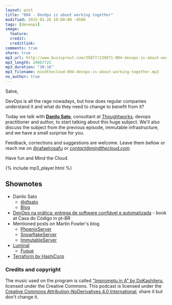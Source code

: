 ```yaml
---
layout: post
title: "004 - DevOps is about working together"
modified: 2015-01-26 10:00:00 -0500
tags: [deveops]
image:
  feature:
  credit:
  creditlink:
comments: true
share: true
mp3_url: http://www.buzzsprout.com/35077/239871-004-devops-is-about-working-together.mp3
mp3_length: 29067725
mp3_duration: "30:16"
mp3_filename: mindthecloud-004-devops-is-about-working-together.mp3
no_author: true
---
```

Salve,

DevOps is all the rage nowadays, but how does regular companies understand it and what do they need to change to benefit from it?

Today we talk with **[Danilo Sato](https://twitter.com/dtsato)**, consultant at [Thoughtworks](http://www.thoughtworks.com/?utm_source=mindthecloud), devops practitioner and author, to start talking about this huge subject. We'll also discuss the subject from the previous episode, immutable infrastructure, and we have a small surprise for you.

Feedback, corrections and suggestions are welcome. Leave them bellow or reach me on [@rafaelrosafu](https://twitter.com/rafaelrosafu) or *contact@mindthecloud.com*.

Have fun and Mind the Cloud.

{% include mp3_player.html %}

## Shownotes
* Danilo Sato
  * [@dtsato](https://twitter.com/dtsato)
  * [Blog](http://www.dtsato.com/blog/)
* [DevOps na prática: entrega de software confiável e automatizada](http://www.casadocodigo.com.br/products/livro-devops?utm_source=mindthecloud) - book at Casa do Código in pt-BR
* Mentioned posts on Martin Fowler's blog
  * [PhoenixServer](http://martinfowler.com/bliki/PhoenixServer.html?utm_source=mindthecloud)
  * [SnowflakeServer](http://martinfowler.com/bliki/SnowflakeServer.html?utm_source=mindthecloud)
  * [ImmutableServer](http://martinfowler.com/bliki/ImmutableServer.html?utm_source=mindthecloud)
* [Luminal](http://luminal.com/?utm_source=mindthecloud)
  * [Fugue](https://fugue.it/?utm_source=mindthecloud)
* [Terraform by HashiCorp](https://www.terraform.io/?utm_source=mindthecloud)

### Credits and copyright
The music used on the program is called ["Impromptu in A" by DoKashiteru](http://dig.ccmixter.org/files/DoKashiteru/24766), licensed under the Creative Commons. This podcast is licensed under the [Creative Commons Attribution-NoDerivatives 4.0 International](https://creativecommons.org/licenses/by-nd/4.0/), share it but don't change it.
